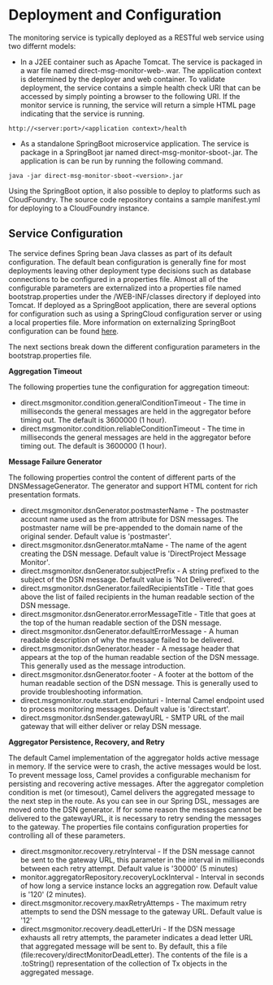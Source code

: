# Deployment and Configuration

The monitoring service is typically deployed as a RESTful web service using two differnt models:

* In a J2EE container such as Apache Tomcat. The service is packaged in a war file named direct-msg-monitor-web-<version>.war. The application context is determined by the deployer and web container. To validate deployment, the service contains a simple health check URI that can be accessed by simply pointing a browser to the following URI.  If the monitor service is running, the service will return a simple HTML page indicating that the service is running.

```
http://<server:port>/<application context>/health
```

* As a standalone SpringBoot microservice application.  The service is package in a SpringBoot jar named direct-msg-monitor-sboot-<version>.jar.  The application is can be run by running the following command.  

```
java -jar direct-msg-monitor-sboot-<version>.jar
```

Using the SpringBoot option, it also possible to deploy to platforms such as CloudFoundry.  The source code repository contains a sample manifest.yml for deploying to a CloudFoundry instance.

## Service Configuration

The service defines Spring bean Java classes as part of its default configuration.  The default bean configuration is generally fine for most deployments leaving other deployment type decisions such as database connections to be configured in a properties file.  Almost all of the configurable parameters are externalized into a properties file named bootstrap.properties under the <app home>/WEB-INF/classes directory if deployed into Tomcat. If deployed as a SpringBoot application, there are several options for configuration such as using a SpringCloud configuration server or using a local properties file.  More information on externalizing SpringBoot configuration can be found [here](https://docs.spring.io/spring-boot/docs/current/reference/html/boot-features-external-config.html).

The next sections break down the different configuration parameters in the bootstrap.properties file.

**Aggregation Timeout**

The following properties tune the configuration for aggregation timeout:

* direct.msgmonitor.condition.generalConditionTimeout - The time in milliseconds the general messages are held in the aggregator before timing out. The default is 3600000 (1 hour).
* direct.msgmonitor.condition.reliableConditionTimeout - The time in milliseconds the general messages are held in the aggregator before timing out. The default is 3600000 (1 hour).

**Message Failure Generator**

The following properties control the content of different parts of the DNSMessageGenerator. The generator and support HTML content for rich presentation formats.

* direct.msgmonitor.dsnGenerator.postmasterName - The postmaster account name used as the from attribute for DSN messages. The postmaster name will be pre-appended to the domain name of the original sender. Default value is 'postmaster'.
* direct.msgmonitor.dsnGenerator.mtaName - The name of the agent creating the DSN message.  Default value is 'DirectProject Message Monitor'.
* direct.msgmonitor.dsnGenerator.subjectPrefix - A string prefixed to the subject of the DSN message.  Default value is 'Not Delivered'.
* direct.msgmonitor.dsnGenerator.failedRecipientsTitle - Title that goes above the list of failed recipients in the human readable section of the DSN message.
* direct.msgmonitor.dsnGenerator.errorMessageTitle - Title that goes at the top of the human readable section of the DSN message.
* direct.msgmonitor.dsnGenerator.defaultErrorMessage - A human readable description of why the message failed to be delivered.
* direct.msgmonitor.dsnGenerator.header - A message header that appears at the top of the human readable section of the DSN message. This generally used as the message introduction.
* direct.msgmonitor.dsnGenerator.footer - A footer at the bottom of the human readable section of the DSN message. This is generally used to provide troubleshooting information.
* direct.msgmonitor.route.start.endpointuri - Internal Camel endpoint used to process monitoring messages.  Default value is 'direct:start'.
* direct.msgmonitor.dsnSender.gatewayURL - SMTP URL of the mail gateway that will either deliver or relay DSN message.

**Aggregator Persistence, Recovery, and Retry**

The default Camel implementation of the aggregator holds active message in memory. If the service were to crash, the active messages would be lost. To prevent message loss, Camel provides a configurable mechanism for persisting and recovering active messages. After the aggregator completion condition is met (or timesout), Camel delivers the aggregated message to the next step in the route. As you can see in our Spring DSL, messages are moved onto the DSN generator. If for some reason the messages cannot be delivered to the gatewayURL, it is necessary to retry sending the messages to the gateway. The properties file contains configuration properties for controlling all of these parameters.

* direct.msgmonitor.recovery.retryInterval - If the DSN message cannot be sent to the gateway URL, this parameter in the interval in milliseconds between each retry attempt.  Default value is '30000' (5 minutes)
* monitor.aggregatorRepository.recoveryLockInterval - Interval in seconds of how long a service instance locks an aggregation row.  Default value is '120' (2 minutes).
* direct.msgmonitor.recovery.maxRetryAttemps - The maximum retry attempts to send the DSN message to the gateway URL.  Default value is '12'
* direct.msgmonitor.recovery.deadLetterUri - If the DSN message exhausts all retry attempts, the parameter indicates a dead letter URL that aggregated message will be sent to. By default, this a file (file:recovery/directMonitorDeadLetter). The contents of the file is a .toString() representation of the collection of Tx objects in the aggregated message.
